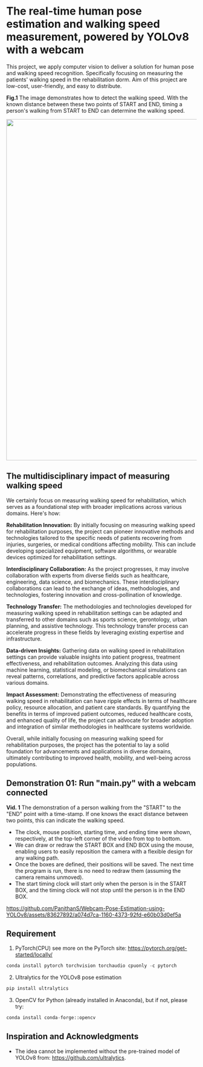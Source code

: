 # The real-time human pose estimation and walking speed measurement, powered by YOLOv8 with a webcam

This project, we apply computer vision to deliver a solution for human pose and walking speed recognition. Specifically focusing on measuring the patients' walking speed in the rehabilitation dorm.
Aim of this project are low-cost, user-friendly, and easy to distribute.

**Fig.1** The image demonstrates how to detect the walking speed. With the known distance between these two points of START and END, timing a person's walking from START to END can determine the walking speed.

<img src="https://github.com/PanithanS/Webcam-Pose-Estimation-using-YOLOv8/assets/83627892/fd0bff1e-03b9-478d-bc0d-c6a0f18ee0d9" width="900">

## The multidisciplinary impact of measuring walking speed
We certainly focus on measuring walking speed for rehabilitation, which serves as a foundational step with broader implications across various domains. Here's how:

**Rehabilitation Innovation:** By initially focusing on measuring walking speed for rehabilitation purposes, the project can pioneer innovative methods and technologies tailored to the specific needs of patients recovering from injuries, surgeries, or medical conditions affecting mobility. This can include developing specialized equipment, software algorithms, or wearable devices optimized for rehabilitation settings.

**Interdisciplinary Collaboration:** As the project progresses, it may involve collaboration with experts from diverse fields such as healthcare, engineering, data science, and biomechanics. These interdisciplinary collaborations can lead to the exchange of ideas, methodologies, and technologies, fostering innovation and cross-pollination of knowledge.

**Technology Transfer:** The methodologies and technologies developed for measuring walking speed in rehabilitation settings can be adapted and transferred to other domains such as sports science, gerontology, urban planning, and assistive technology. This technology transfer process can accelerate progress in these fields by leveraging existing expertise and infrastructure.

**Data-driven Insights:** Gathering data on walking speed in rehabilitation settings can provide valuable insights into patient progress, treatment effectiveness, and rehabilitation outcomes. Analyzing this data using machine learning, statistical modeling, or biomechanical simulations can reveal patterns, correlations, and predictive factors applicable across various domains.

**Impact Assessment:** Demonstrating the effectiveness of measuring walking speed in rehabilitation can have ripple effects in terms of healthcare policy, resource allocation, and patient care standards. By quantifying the benefits in terms of improved patient outcomes, reduced healthcare costs, and enhanced quality of life, the project can advocate for broader adoption and integration of similar methodologies in healthcare systems worldwide.

Overall, while initially focusing on measuring walking speed for rehabilitation purposes, the project has the potential to lay a solid foundation for advancements and applications in diverse domains, ultimately contributing to improved health, mobility, and well-being across populations.

## Demonstration 01: Run "main.py" with a webcam connected
**Vid. 1** The demonstration of a person walking from the "START" to the "END" point with a time-stamp. If one knows the exact distance between two points, this can indicate the walking speed.
- The clock, mouse position, starting time, and ending time were shown, respectively, at the top-left corner of the video from top to bottom.
- We can draw or redraw the START BOX and END BOX using the mouse, enabling users to easily reposition the camera with a flexible design for any walking path.
- Once the boxes are defined, their positions will be saved. The next time the program is run, there is no need to redraw them (assuming the camera remains unmoved).
- The start timing clock will start only when the person is in the START BOX, and the timing clock will not stop until the person is in the END BOX.

https://github.com/PanithanS/Webcam-Pose-Estimation-using-YOLOv8/assets/83627892/a074d7ca-1160-4373-92fd-e60b03d0ef5a

## Requirement
1. PyTorch(CPU)
see more on the PyTorch site: https://pytorch.org/get-started/locally/

```Python
conda install pytorch torchvision torchaudio cpuonly -c pytorch
```
2. Ultralytics for the YOLOv8 pose estimation

```Python
pip install ultralytics
```
3. OpenCV for Python (already installed in Anaconda), but if not, please try:
```Python
conda install conda-forge::opencv
```
## Inspiration and Acknowledgments
- The idea cannot be implemented without the pre-trained model of YOLOv8 from: https://github.com/ultralytics.

